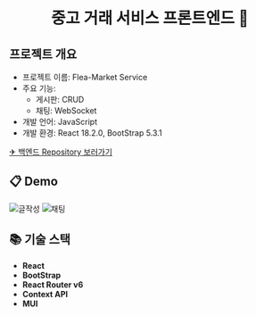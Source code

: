 <h1 align="center">중고 거래 서비스 프론트엔드 🥕</h1>

## 프로젝트 개요
- 프로젝트 이름: Flea-Market Service
- 주요 기능:
    - 게시판: CRUD
    - 채팅: WebSocket
- 개발 언어: JavaScript
- 개발 환경: React 18.2.0, BootStrap 5.3.1  

[✈ 백엔드 Repository 보러가기](https://github.com/kkjh9909/Market-backend)

## 📋 Demo
![글작성](https://github.com/kkjh9909/kkjh9909.github.io/assets/63646062/a8c4dfa7-fed3-45dc-84f6-52ed93af6294)
![채팅](https://github.com/kkjh9909/kkjh9909.github.io/assets/63646062/31b08537-61ae-4ac6-b210-8c67409566c4)



## 📚 기술 스택
- **React**
- **BootStrap**
- **React Router v6**
- **Context API**
- **MUI**


